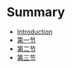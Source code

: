 # Summary

* [Introduction](README.md)
* [第一节](chapter1.md)
* [第二节](2rd.md)
* [第三节](di-san-jie.md)


